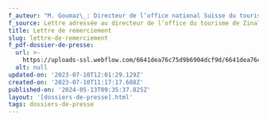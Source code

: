 ```yaml
---
f_auteur: "M. Goumaz\_: Directeur de l’office national Suisse du tourisme de Paris"
f_source: Lettre adressée au directeur de l’office du tourisme de Zinal (3 février 1986)
title: Lettre de remerciement
slug: lettre-de-remerciement
f_pdf-dossier-de-presse:
  url: >-
    https://uploads-ssl.webflow.com/6641dea76c75d9b6904dcf9d/6641dea76c75d9b6904dd3bf_1986%20N05%20Office%20du%20tourisme%20Par.pdf
  alt: null
updated-on: '2023-07-10T12:01:29.129Z'
created-on: '2023-07-10T11:17:17.688Z'
published-on: '2024-05-13T09:35:37.825Z'
layout: '[dossiers-de-presse].html'
tags: dossiers-de-presse
---
```



